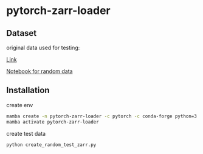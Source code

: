 # pytorch-zarr-loader

## Dataset

original data used for testing:

[Link](https://imagesc.zulipchat.com/user_uploads/16804/85qPFC9O85gLhNmF5KLdqtUx/bsd_val.zarr.zip)

[Notebook for random data](create_random_test_zarr.ipynb)

## Installation

create env
```bash
mamba create -n pytorch-zarr-loader -c pytorch -c conda-forge python=3.11 ome-zarr pytorch cpuonly notebook napari matplotlib
mamba activate pytorch-zarr-loader
```

create test data
```bash
python create_random_test_zarr.py
```
